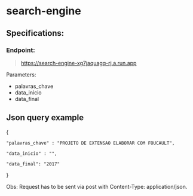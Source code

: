 # search-engine

## Specifications:

### Endpoint:
> https://search-engine-xg7jaquagq-rj.a.run.app

Parameters:
  - palavras_chave
  - data_inicio
  - data_final

## Json query example

{  

    "palavras_chave" : "PROJETO DE EXTENSAO ELABORAR COM FOUCAULT",    
    
    "data_inicio" : "",
    
    "data_final": "2017"
    
}

Obs: Request has to be sent via post with Content-Type: application/json.
